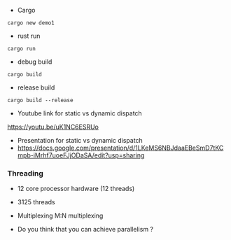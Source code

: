 - Cargo 

```
cargo new demo1
```

- rust run
```
cargo run
```

- debug build 
```
cargo build
```

- release build

```
cargo build --release
```

- Youtube link for static vs dynamic dispatch

https://youtu.be/uK1NC6ESRUo

- Presentation for static vs dynamic dispatch
- https://docs.google.com/presentation/d/1LKeMS6NBJdaaEBeSmD7tKCmpb-iMrhf7uoeFJjODaSA/edit?usp=sharing


### Threading 

- 12 core processor hardware (12 threads)

- 3125 threads

- Multiplexing M:N multiplexing

- Do you think that you can achieve parallelism ? 


